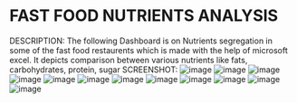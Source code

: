 # FAST FOOD NUTRIENTS ANALYSIS
DESCRIPTION:
The following Dashboard is on Nutrients segregation in some of the fast food restaurents which is made with the help of microsoft excel.
It depicts comparison between various nutrients like fats, carbohydrates, protein, sugar
SCREENSHOT:
![image](https://github.com/user-attachments/assets/5b888a35-e512-4b84-acce-ca4936f81adf)
![image](https://github.com/user-attachments/assets/5a050853-b657-4902-82f2-4f72841c8435)
![image](https://github.com/user-attachments/assets/abb023cb-e689-476a-8a81-88809f0e5f59)
![image](https://github.com/user-attachments/assets/70318e0f-0a70-42ab-99c0-0f29c68a368e)
![image](https://github.com/user-attachments/assets/a0ddc5a5-a4f1-4a2a-b899-91e5ec63a6f9)
![image](https://github.com/user-attachments/assets/65ae7b42-82e4-495c-b016-582b41381626)
![image](https://github.com/user-attachments/assets/9bc06c3f-1a75-4592-a159-567fae17cb90)
![image](https://github.com/user-attachments/assets/0a621a08-2728-4664-8043-60b3ae1c7c74)
![image](https://github.com/user-attachments/assets/da56718d-272a-4199-b881-cc91e10f999d)
![image](https://github.com/user-attachments/assets/c7346a7c-90d2-43c0-b788-6729d2d16cc6)
![image](https://github.com/user-attachments/assets/c28460b9-a065-408b-977a-1599250f7497)
![image](https://github.com/user-attachments/assets/245c38fe-9c0c-422e-9f3d-2f9c021ab77a)
